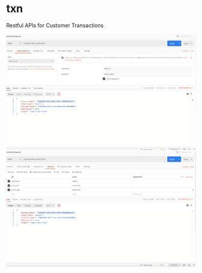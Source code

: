 # txn
Restful APIs for Customer Transactions

<img src="./Access%20Token%20Step%201.png">
<img src="./Access%20Token%20Step%202.png">
